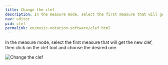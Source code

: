 ```yaml
---
title: Change the clef
description: In the measure mode, select the first measure that will get the new clef, then click on the clef tool and choose the desired one.
nav: editor
pid: clef
permalink: en/music-notation-software/clef.html
---
```


In the measure mode, select the first measure that will get the new clef, then click on the clef tool and choose the desired one.

![Change the clef](https://flat.io/img/help/editor_clef_en.gif)
